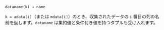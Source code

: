 ```
dataname(k) → name
```

`k = adata[i]`（または `mdata[i]`）のとき、収集されたデータの `i` 番目の列の名前を返します。`dataname` は集約値と条件付き値を持つタプルも受け入れます。
